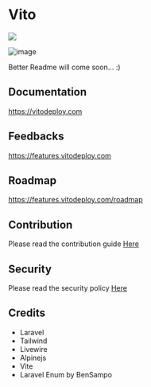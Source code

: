# Vito

![](https://github.com/vitodeploy/vito/workflows/tests/badge.svg)

![image](https://github.com/vitodeploy/vito/assets/61919774/687d50e5-8a61-41b5-b708-752567e30aed)

Better Readme will come soon... :)

## Documentation

https://vitodeploy.com

## Feedbacks

https://features.vitodeploy.com

## Roadmap

https://features.vitodeploy.com/roadmap

## Contribution

Please read the contribution guide [Here](/CONTRIBUTING.md)

## Security

Please read the security policy [Here](/SECURITY.md)

## Credits

- Laravel
- Tailwind
- Livewire
- Alpinejs
- Vite
- Laravel Enum by BenSampo
